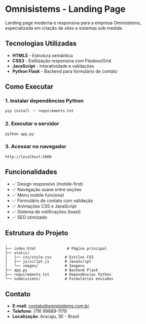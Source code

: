 # Omnisistems - Landing Page

Landing page moderna e responsiva para a empresa Omnisistems, especializada em criação de sites e sistemas sob medida.

## Tecnologias Utilizadas

- **HTML5** - Estrutura semântica
- **CSS3** - Estilização responsiva com Flexbox/Grid
- **JavaScript** - Interatividade e validações
- **Python Flask** - Backend para formulário de contato

## Como Executar

### 1. Instalar dependências Python
```bash
pip install -r requirements.txt
```

### 2. Executar o servidor
```bash
python app.py
```

### 3. Acessar no navegador
```
http://localhost:5000
```

## Funcionalidades

- ✅ Design responsivo (mobile-first)
- ✅ Navegação suave entre seções
- ✅ Menu mobile funcional
- ✅ Formulário de contato com validação
- ✅ Animações CSS e JavaScript
- ✅ Sistema de notificações (toast)
- ✅ SEO otimizado

## Estrutura do Projeto

```
.
├── index.html              # Página principal
├── static/
│   ├── css/style.css      # Estilos CSS
│   ├── js/script.js       # JavaScript
│   └── images/            # Imagens
├── app.py                 # Backend Flask
├── requirements.txt       # Dependências Python
└── submissions/           # Formulários enviados
```

## Contato

- **E-mail**: contato@omnisistems.com.br
- **Telefone**: (79) 99889-1179
- **Localização**: Aracaju, SE - Brasil